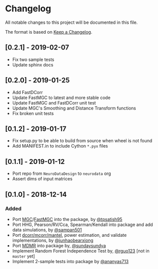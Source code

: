 # Changelog
All notable changes to this project will be documented in this file.

The format is based on [Keep a Changelog](https://keepachangelog.com/en/1.0.0/).

## [0.2.1] - 2019-02-07
- Fix two sample tests
- Update sphinx docs

## [0.2.0] - 2019-01-25
- Add FastDCorr
- Update FastMGC to latest and more stable code
- Update FastMGC and FastDCorr unit test
- Update MGC's Smoothing and Distance Transform functions
- Fix broken unit tests

## [0.1.2] - 2019-01-17
- Fix setup.py to be able to build from source when wheel is not found
- Add MANIFEST.in to include Cython `*.pyx` files

## [0.1.1] - 2019-01-12
- Port repo from `NeuroDataDesign` to `neurodata` org
- Assert dims of input matrices

## [0.1.0] - 2018-12-14
### Added
- Port [MGC](https://github.com/neurodata/mgc)/[FastMGC](https://github.com/neurodata/mgc-matlab) into the package, by [@tpsatish95](https://github.com/tpsatish95)
- Port HHG, Pearson/RV/Cca, Spearman/Kendall into package and add data simulations, by [@sampan501](https://github.com/sampan501)
- Port [dcorr/mcorr/mantel](https://github.com/neurodata/mgc-matlab), power estimation, and validate implementations, by [@junhaobearxiong](https://github.com/junhaobearxiong)
- Port [MDMR](https://github.com/FCP-INDI/C-PAC/blob/master/CPAC/cwas/mdmr.pyx) into package by, [@sundaysundya](https://github.com/sundaysundya)
- Implement Random Forest Independence Test by, [@rguo123](https://github.com/rguo123) [not in `master` yet]
- Implement 2-sample tests into package by [@ananyas713](https://github.com/ananyas713)
